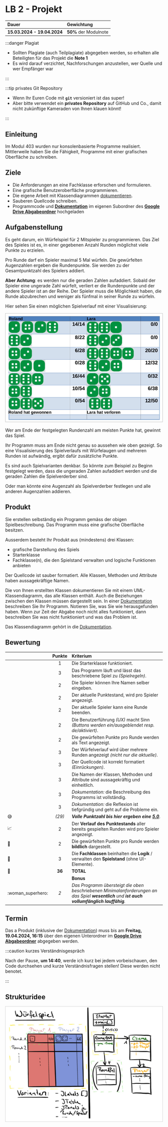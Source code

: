 # LB 2 - Projekt

| Dauer                       | Gewichtung            |
| :-------------------------- | :-------------------- |
| **15.03.2024 - 19.04.2024** | **50%** der Modulnote |

:::danger Plagiat

- Sollten Plagiate (auch Teilplagiate) abgegeben werden, so erhalten alle
  Beteiligten für das Projekt die **Note 1**
- Es wird darauf verzichtet, Nachforschungen anzustellen, wer Quelle und wer
  Empfänger war

:::

:::tip privates Git Repository

- Wenn Ihr Euren Code mit **`git`** versioniert ist das super!
- Aber bitte verwendet ein **privates Repository** auf GitHub und Co., damit
  nicht zukünftige Kameraden von Ihnen klauen könnt!

:::

## Einleitung

Im Modul 403 wurden nur konsolenbasierte Programme realisiert. Mittlerweile
haben Sie die Fähigkeit, Programme mit einer grafischen Oberfläche zu schreiben.

## Ziele

- Die Anforderungen an eine Fachklasse erforschen und formulieren.
- Eine grafische Benutzeroberfläche programmieren.
- Die eigene Arbeit mit Klassendiagrammen [dokumentieren][Dokumentation].
- Sauberen Quellcode schreiben.
- Programmcode und **[Dokumentation]** im eigenen Subordner des **[Google Drive
  Abgabeordner]** hochgeladen

## Aufgabenstellung

Es geht darum, ein Würfelspiel für 2 Mitspieler zu programmieren. Das Ziel des
Spieles ist es, in einer gegebenen Anzahl Runden möglichst viele Punkte zu
erzielen.

Pro Runde darf ein Spieler maximal 5 Mal würfeln. Die gewürfelten Augenzahlen
ergeben die Rundenpunkte. Sie werden zu der Gesamtpunktzahl des Spielers
addiert.

**Aber Achtung**: es werden nur die geraden Zahlen aufaddiert. Sobald der
Spieler eine ungerade Zahl würfelt, verliert er die Rundenpunkte und der andere
Spieler ist an der Reihe. Der Spieler muss die Möglichkeit haben, die Runde
abzubrechen und weniger als fünfmal in seiner Runde zu würfeln.

Hier sehen Sie einen möglichen Spielverlauf mit einer Visualisierung:

![Spielverlauf](../img/spielverlauf.jpg)

Wer am Ende der festgelegten Rundenzahl am meisten Punkte hat, gewinnt das
Spiel.

Ihr Programm muss am Ende nicht genau so aussehen wie oben gezeigt. So eine
Visualisierung des Spielverlaufs mit Würfelaugen und mehreren Runden ist
aufwändig, ergibt dafür zusätzliche Punkte.

Es sind auch Spielvarianten denkbar. So könnte zum Beispiel zu Beginn festgelegt
werden, dass die ungeraden Zahlen aufaddiert werden und die geraden Zahlen die
Spielverderber sind.

Oder man könnte eine Augenzahl als Spielverderber festlegen und alle anderen
Augenzahlen addieren.

## Produkt

Sie erstellen selbständig ein Programm gemäss der obigen Spielbeschreibung. Das
Programm muss eine grafische Oberfläche besitzen.

Ausserdem besteht Ihr Produkt aus (mindestens) drei Klassen:

- grafische Darstellung des Spiels
- Starterklasse
- Fachklasse(n), die den Spielstand verwalten und logische Funktionen anbieten

Der Quellcode ist sauber formatiert. Alle Klassen, Methoden und Attribute haben
aussagekräftige Namen.

Die von Ihnen erstellten Klassen dokumentieren Sie mit einem
UML-Klassendiagramm, das alle Klassen enthält. Auch die Beziehungen zwischen den
Klassen müssen dargestellt sein. In einer [Dokumentation] beschreiben Sie Ihr
Programm. Notieren Sie, was Sie wie herausgefunden haben. Wenn zur Zeit der
Abgabe noch nicht alles funktioniert, dann beschreiben Sie was nicht
funktioniert und was das Problem ist.

Das Klassendiagramm gehört in die [Dokumentation].

## Bewertung

|                            | Punkte | Kriterium                                                                                                                                    |
| -------------------------- | :----: | :------------------------------------------------------------------------------------------------------------------------------------------- |
|                            |   1    | Die Starterklasse funktioniert.                                                                                                              |
|                            |   3    | Das Programm läuft und lässt das beschriebene Spiel zu _(Spielregeln)_.                                                                       |
|                            |   2    | Die Spieler können Ihre Namen selber eingeben.                                                                                                |
|                            |   2    | Der aktuelle Punktestand, wird pro Spieler angezeigt.                                                                                         |
|                            |   2    | Der aktuelle Spieler kann eine Runde beenden.                                                                                                 |
|                            |   2    | Die Benutzerführung _(UX)_ macht Sinn _(Buttons werden ein/ausgeblendet resp. de/aktiviert)_.                                                 |
|                            |   2    | Die gewürfelten Punkte pro Runde werden als Text angezeigt.                                                                                   |
|                            |   3    | Der Würfelverlauf wird über mehrere Runden angezeigt _(nicht nur die aktuelle)_.                                                              |
|                            |   3    | Der Quellcode ist korrekt formatiert _(Einrückungen)_.                                                                                        |
|                            |   3    | Die Namen der Klassen, Methoden und Attribute sind aussagekräftig und einheitlich.                                                            |
|                            |   3    | _Dokumentation:_ die Beschreibung des Programms ist vollständig.                                                                              |
|                            |   3    | _Dokumentation:_ die Reflexion ist tiefgründig und geht auf die Probleme ein.                                                                 |
| :sweat_smile:              | _(29)_ | _**Volle Punktzahl bis hier ergeben eine <u>5.0</u>**_.                                                                                       |
| :chart_with_upwards_trend: |   2    | Der **Verlauf des Punktestands** aller bereits gespielten Runden wird pro Spieler angezeigt.                                                  |
| :game_die:                 |   2    | Die gewürfelten Punkte pro Runde werden **bildlich** dargestellt.                                                                             |
| :sushi:                    |   3    | Die **Fachklassen** beinhalten die **Logik** / verwalten den **Spielstand** (ohne UI-Elemente).                                               |
| :checkered_flag:           | **36** | **TOTAL**                                                                                                                                    |
|                            |        | **Bonus**                                                                                                                                    |
| :woman_superhero:          |  _2_   | _Das Programm übersteigt die oben beschriebenen Minimalanforderungen an das Spiel **wesentlich** und **ist auch vollumfänglich lauffähig**._ |

## Termin

Das a Produkt (inklusive der [Dokumentation]) muss bis am **Freitag, 19.04.2024,
16:15** über den eigenen Unterordner im **[Google Drive Abgabeordner]**
abgegeben werden.

:::caution kurzes Verständnisgespräch

Nach der Pause, **um 14:40**, werde ich kurz bei jedem vorbeischauen, den Code
durchsehen und kurze Verständnisfragen stellen! Diese werden nicht benotet.

:::

## Strukturidee

![Projektstruktur](../img/projektstruktur.jpg)

[Dokumentation]:
  https://docs.google.com/document/d/1OhUYxLkwIWsxuk3SwcycjGUcRzkJQPRYRnbpkjiLEho/edit
[Google Drive Abgabeordner]:
  https://drive.google.com/drive/folders/11b3TCKZeapIwKUNCDz6ul-kLnfkrJAjN
